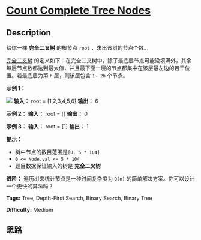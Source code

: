 # [Count Complete Tree Nodes][title]

## Description

给你一棵 **完全二叉树** 的根节点 `root` ，求出该树的节点个数。

[完全二叉树](https://baike.baidu.com/item/%E5%AE%8C%E5%85%A8%E4%BA%8C%E5%8F%89%E6%A0%91/7773232?fr=aladdin)
的定义如下：在完全二叉树中，除了最底层节点可能没填满外，其余每层节点数都达到最大值，并且最下面一层的节点都集中在该层最左边的若干位置。若最底层为第 `h`
层，则该层包含 `1~ 2h` 个节点。

**示例 1：**

![](https://assets.leetcode.com/uploads/2021/01/14/complete.jpg)
            **输入：** root = [1,2,3,4,5,6]    **输出：** 6    

**示例 2：**
            **输入：** root = []    **输出：** 0    

**示例 3：**
            **输入：** root = [1]    **输出：** 1    

**提示：**

  * 树中节点的数目范围是`[0, 5 * 104]`
  * `0 <= Node.val <= 5 * 104`
  * 题目数据保证输入的树是 **完全二叉树**

**进阶：** 遍历树来统计节点是一种时间复杂度为 `O(n)` 的简单解决方案。你可以设计一个更快的算法吗？


**Tags:** Tree, Depth-First Search, Binary Search, Binary Tree

**Difficulty:** Medium

## 思路

[title]: https://leetcode-cn.com/problems/count-complete-tree-nodes
